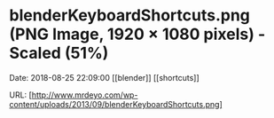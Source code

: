 # blenderKeyboardShortcuts.png (PNG Image, 1920 × 1080 pixels) - Scaled (51%)

Date: 2018-08-25 22:09:00
[[blender]] [[shortcuts]]

URL: [http://www.mrdeyo.com/wp-content/uploads/2013/09/blenderKeyboardShortcuts.png]
